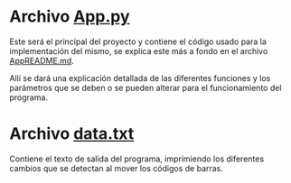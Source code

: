 # Archivo [App.py](https://github.com/brayanpasa99/Proyecto-Afectiva/blob/main/App.py)

Este será el principal del proyecto y contiene el código usado para la implementación del mismo, se explica este más a fondo en el archivo [AppREADME.md](https://github.com/brayanpasa99/Proyecto-Afectiva/blob/main/AppREADME.md).

Allí se dará una explicación detallada de las diferentes funciones y los parámetros que se deben o se pueden alterar para el funcionamiento del programa.

# Archivo [data.txt](https://github.com/brayanpasa99/Proyecto-Afectiva/blob/main/data.txt) 

Contiene el texto de salida del programa, imprimiendo los diferentes cambios que se detectan al mover los códigos de barras.
